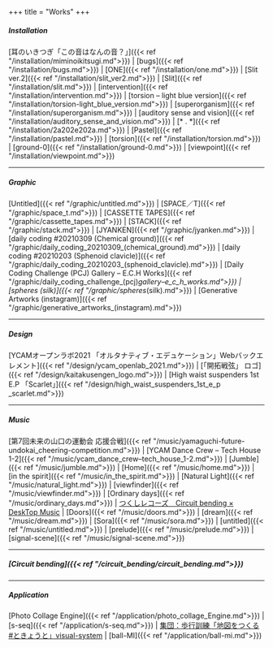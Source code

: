 +++
title = "Works"
+++

##### Installation
 [耳のいきつぎ「この音はなんの音？」]({{< ref "/installation/miminoikitsugi.md">}}) | [bugs]({{< ref "/installation/bugs.md">}}) | [ONE]({{< ref "/installation/one.md">}}) | [Slit ver.2]({{< ref "/installation/slit_ver2.md">}}) | [Slit]({{< ref "/installation/slit.md">}}) | [intervention]({{< ref "/installation/intervention.md">}}) | [torsion – light blue version]({{< ref "/installation/torsion-light_blue_version.md">}}) | [superorganism]({{< ref "/installation/superorganism.md">}})  | [auditory sense and vision]({{< ref "/installation/auditory_sense_and_vision.md">}}) | [* . *]({{< ref "/installation/2a202e202a.md">}}) | [Pastel]({{< ref "/installation/pastel.md">}}) | [torsion]({{< ref "/installation/torsion.md">}}) | [ground-0]({{< ref "/installation/ground-0.md">}}) | [viewpoint]({{< ref "/installation/viewpoint.md">}})  

***

##### Graphic  
[Untitled]({{< ref "/graphic/untitled.md">}}) | [SPACE／T]({{< ref "/graphic/space_t.md">}}) | [CASSETTE TAPES]({{< ref "/graphic/cassette_tapes.md">}}) | [STACK]({{< ref "/graphic/stack.md">}}) | [JYANKEN]({{< ref "/graphic/jyanken.md">}}) | [daily coding #20210309 (Chemical ground)]({{< ref "/graphic/daily_coding_20210309_(chemical_ground).md">}}) | [daily coding #20210203 (Sphenoid clavicle)]({{< ref "/graphic/daily_coding_20210203_(sphenoid_clavicle).md">}}) | [Daily Coding Challenge (PCJ) Gallery – E.C.H Works]({{< ref "/graphic/daily_coding_challenge_(pcj)_gallery–e_c_h_works.md">}}) | [spheres (silk)]({{< ref "/graphic/spheres_(silk).md">}}) | [Generative Artworks (instagram)]({{< ref "/graphic/generative_artworks_(instagram).md">}})

***

##### Design
[YCAMオープンラボ2021 「オルタナティブ・エデュケーション」Webバックエレメント]({{< ref "/design/ycam_openlab_2021.md">}}) | [「開拓戦弦」 ロゴ]({{< ref "/design/kaitakusengen_logo.md">}}) | [High waist suspenders 1st E.P 「Scarlet」]({{< ref "/design/high_waist_suspenders_1st_e_p _scarlet.md">}})  

***

##### Music  
[第7回未来の山口の運動会 応援合戦]({{< ref "/music/yamaguchi-future-undokai_cheering-competition.md">}})  | [YCAM Dance Crew – Tech House 1-2]({{< ref "/music/ycam_dance_crew–tech_house_1-2.md">}})  | [Jumble]({{< ref "/music/jumble.md">}}) | [Home]({{< ref "/music/home.md">}}) | [in the spirit]({{< ref "/music/in_the_spirit.md">}}) | [Natural Light]({{< ref "/music/natural_light.md">}}) | [viewfinder]({{< ref "/music/viewfinder.md">}}) | [Ordinary days]({{< ref "/music/ordinary_days.md">}}) | [つくしレコーズ　Circuit bending × DeskTop Music](https://tuxurecords.tumblr.com/post/9498130981/%E7%9F%B3%E4%BA%95%E6%A0%84%E4%B8%80-circuit-bending-desktop-music) | [Doors]({{< ref "/music/doors.md">}}) | [dream]({{< ref "/music/dream.md">}}) | [Sora]({{< ref "/music/sora.md">}}) | [untitled]({{< ref "/music/untitled.md">}}) | [prelude]({{< ref "/music/prelude.md">}}) | [signal-scene]({{< ref "/music/signal-scene.md">}}) 

***

##### [Circuit bending]({{< ref "/circuit_bending/circuit_bending.md">}})  

***

##### Application  
[Photo Collage Engine]({{< ref "/application/photo_collage_Engine.md">}}) | [s-seq]({{< ref "/application/s-seq.md">}}) | [集団：歩行訓練「地図をつくる #ときょうと」visual-system](https://m.facebook.com/events/171048163076666/) | [ball-MI]({{< ref "/application/ball-mi.md">}}) 